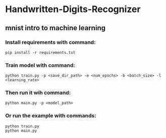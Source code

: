 # Handwritten-Digits-Recognizer
## mnist intro to machine learning
### Install requirements with command:
```
pip install -r requirements.txt
```
### Train model with command:
```
python train.py -p <save_dir_path> -e <num_epochs> -b <batch_size> -l <learning_rate>
```
### Then run it wih command:
```
python main.py -p <model_path>
```
### Or run the example with commands:
```
python train.py
python main.py
```
